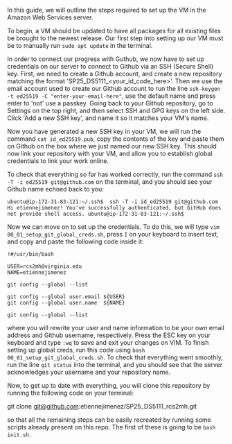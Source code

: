 In this guide, we will outline the steps required to set up the VM in the Amazon Web Services server.

To begin, a VM should be updated to have all packages for all existing files be brought to the newest release. Our first step into setting up our VM must be to manually run `sudo apt update` in the terminal.

In order to connect our progress with Guthub, we now have to set up credentials on our server to connect to Github via an SSH (Secure Shell) key. First, we need to create a Github account, and create a new repository matching the format 'SP25_DS5111_<your_id_code_here>'. Then we use the email account used to create our Github account to run the line `ssh-keygen -t ed25519 -C "enter-your-email-here"`, use the default name and press enter to 'not' use a passkey. Going back to your Github repository, go to Settings on the top right, and then select SSH and GPG keys on the left side. Click 'Add a new SSH key', and name it so it matches your VM's name. 

Now you have generated a new SSH key in your VM, we will run the command `cat id_ed25519.pub`, copy the contents of the key and paste them on Github on the box where we just named our new SSH key. This should now link your repository with your VM, and allow you to establish global credentials to link your work online.

To check that everything so far has worked correctly, run the command `ssh -T -i ed25519 git@github.com` on the terminal, and you should see your Github name echoed back to you:

`ubuntu@ip-172-31-83-121:~/.ssh$  ssh -T -i id_ed25519 git@github.com
Hi etiennejimenez! You've successfully authenticated, but GitHub does not provide shell access.
ubuntu@ip-172-31-83-121:~/.ssh$`

Now we can move on to set up the credentials. To do this, we will type `vim 00_01_setup_git_global_creds.sh`, press `I` on your keyboard to insert text, and copy and paste the following code inside it:

```
!#/usr/bin/bash

USER=rcs2mh@virginia.edu
NAME=etiennejimenez

git config --global --list

git config --global user.email ${USER} 
git config --global user.name  ${NAME} 

git config --global --list
```

where you will rewrite your user and name information to be your own email address and Github username, respectively. Press the ESC key on your keyboard and type `:wq` to save and exit your changes on VIM. To finish setting up global creds, run this code using `bash 00_01_setup_git_global_creds.sh`. To check that everything went smoothly, run the line `git status` into the terminal, and you should see that the server acknowledges your username and your repository name.

Now, to get up to date with everything, you will clone this repository by running the following code on your terminal:

git clone git@github.com:etiennejimenez/SP25_DS5111_rcs2mh.git

so that all the remaining steps can be easily recreated by running some scripts already present on this repo. The first of these is going to be `bash init.sh`.


 
